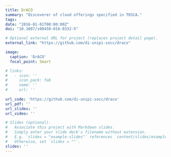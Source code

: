 ```yaml
---
title: DrACO
summary: "Discoverer of cloud offerings specified in TOSCA."
tags:
date: "2016-01-01T00:00:00Z"
doi: "10.1007/s00450-016-0332-5"

# Optional external URL for project (replaces project detail page).
external_link: "https://github.com/di-unipi-socc/draco"

image:
  caption: 'DrACO'
  focal_point: Smart

# links:
#   - icon: ''
#     icon_pack: fab
#     name: ''
#     url: ''
  
url_code: 'https://github.com/di-unipi-socc/draco'
url_pdf: ''
url_slides: ''
url_video: ''

# Slides (optional).
#   Associate this project with Markdown slides.
#   Simply enter your slide deck's filename without extension.
#   E.g. `slides = "example-slides"` references `content/slides/example-slides.md`.
#   Otherwise, set `slides = ""`.
slides: ''
---
```

<!-- Here you can insert a description -->
